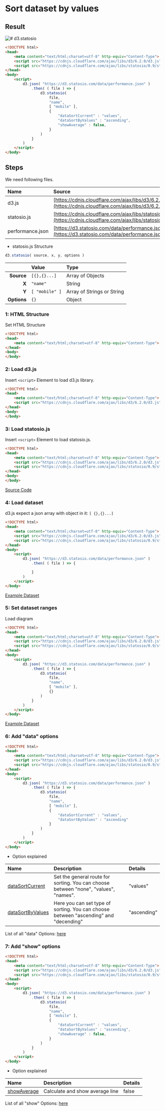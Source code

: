# Sort dataset by values

## Result

![# d3.statosio](https://d3.statosio.com/assets/images/example-sort-400.jpg)<br>

```html
<!DOCTYPE html>
<head>
    <meta content="text/html;charset=utf-8" http-equiv="Content-Type">
    <script src="https://cdnjs.cloudflare.com/ajax/libs/d3/6.2.0/d3.js" integrity="sha512-I54fxhTJwRigWTc3uNjgDzgii7LW+WJuyyA8kc6WaaZ7RQQNAf8bOEJLRNav7n/ca09MUwl5FptUukvqrOTUvQ==" crossorigin="anonymous"></script>
    <script src="https://cdnjs.cloudflare.com/ajax/libs/statosio/0.9/statosio.js" integrity="sha512-cpZ1Pq+WxFjYMahfsghI7nRqv7FVeZLH5CirYPLX11iF6jWfMgkvYVp3UYQ/W109s/3RWtyFNM0wPUOpGfNLJA==" crossorigin="anonymous"></script>
</head>
<body>
    <script>
        d3.json( "https://d3.statosio.com/data/performance.json" )
            .then( ( file ) => {
                d3.statosio( 
                    file, 
                    "name", 
                    [ "mobile" ], 
                    { 
                        "dataSortCurrent" : "values", 
                        "dataSortByValues" : "ascending", 
                        "showAverage" : false,
                    }
                )
            } 
        )
    </script>
</body>
```


## Steps

We need following files.

| **Name** | **Source** | **Description** |
|:---|:---|:---|
| d3.js | [https://cdnjs.cloudflare.com/ajax/libs/d3/6.2.0/d3.js](https://cdnjs.cloudflare.com/ajax/libs/d3/6.2.0/d3.js) | d3.js Library | 
| statosio.js | [https://cdnjs.cloudflare.com/ajax/libs/statosio/0.9/statosio.js](https://cdnjs.cloudflare.com/ajax/libs/statosio/0.9/statosio.js) | statosio.js Library | 
| performance.json | [https://d3.statosio.com/data/performance.json](https://d3.statosio.com/data/performance.json) | Dataset |

- statosio.js Structure

```javascript
d3.statosio( source, x, y, options )
``````

| | **Value** | **Type** |
|------:|:------|:------|
| **Source** | ```[{},{}...]``` | Array of Objects |
| **X** | ```"name"``` | String |
| **Y** | ```[ "mobile" ]``` | Array of Strings or String |
| **Options** | ```{}``` | Object |

### 1: HTML Structure
Set HTML Structure

```html
<!DOCTYPE html>
<head>
    <meta content="text/html;charset=utf-8" http-equiv="Content-Type">
</head>
<body>
</body>
```

### 2: Load d3.js
Insert ```<script>``` Element to load d3.js library.

```html
<!DOCTYPE html>
<head>
    <meta content="text/html;charset=utf-8" http-equiv="Content-Type">
    <script src="https://cdnjs.cloudflare.com/ajax/libs/d3/6.2.0/d3.js" integrity="sha512-I54fxhTJwRigWTc3uNjgDzgii7LW+WJuyyA8kc6WaaZ7RQQNAf8bOEJLRNav7n/ca09MUwl5FptUukvqrOTUvQ==" crossorigin="anonymous"></script>
</head>
<body>
</body>
```

### 3: Load statosio.js
Insert ```<script>``` Element to load statosio.js.

```html
<!DOCTYPE html>
<head>
    <meta content="text/html;charset=utf-8" http-equiv="Content-Type">
    <script src="https://cdnjs.cloudflare.com/ajax/libs/d3/6.2.0/d3.js" integrity="sha512-I54fxhTJwRigWTc3uNjgDzgii7LW+WJuyyA8kc6WaaZ7RQQNAf8bOEJLRNav7n/ca09MUwl5FptUukvqrOTUvQ==" crossorigin="anonymous"></script>
    <script src="https://cdnjs.cloudflare.com/ajax/libs/statosio/0.9/statosio.js" integrity="sha512-cpZ1Pq+WxFjYMahfsghI7nRqv7FVeZLH5CirYPLX11iF6jWfMgkvYVp3UYQ/W109s/3RWtyFNM0wPUOpGfNLJA==" crossorigin="anonymous"></script>
</head>
<body>
</body>

```
[Source Code](https://cdnjs.cloudflare.com/ajax/libs/statosio/0.9/statosio.js)


### 4: Load dataset
d3.js expect a json array with object in it: ```[ {},{}...]```

```html
<!DOCTYPE html>
<head>
    <meta content="text/html;charset=utf-8" http-equiv="Content-Type">
    <script src="https://cdnjs.cloudflare.com/ajax/libs/d3/6.2.0/d3.js" integrity="sha512-I54fxhTJwRigWTc3uNjgDzgii7LW+WJuyyA8kc6WaaZ7RQQNAf8bOEJLRNav7n/ca09MUwl5FptUukvqrOTUvQ==" crossorigin="anonymous"></script>
    <script src="https://cdnjs.cloudflare.com/ajax/libs/statosio/0.9/statosio.js" integrity="sha512-cpZ1Pq+WxFjYMahfsghI7nRqv7FVeZLH5CirYPLX11iF6jWfMgkvYVp3UYQ/W109s/3RWtyFNM0wPUOpGfNLJA==" crossorigin="anonymous"></script>
</head>
<body>
    <script>
        d3.json( "https://d3.statosio.com/data/performance.json" )
            .then( ( file ) => {

            } 
        )
    </script>
</body>
```
[Example Dataset](https://d3.statosio.com/data/performance.json)

### 5: Set dataset ranges
Load diagram

```html
<!DOCTYPE html>
<head>
    <meta content="text/html;charset=utf-8" http-equiv="Content-Type">
    <script src="https://cdnjs.cloudflare.com/ajax/libs/d3/6.2.0/d3.js" integrity="sha512-I54fxhTJwRigWTc3uNjgDzgii7LW+WJuyyA8kc6WaaZ7RQQNAf8bOEJLRNav7n/ca09MUwl5FptUukvqrOTUvQ==" crossorigin="anonymous"></script>
    <script src="https://cdnjs.cloudflare.com/ajax/libs/statosio/0.9/statosio.js" integrity="sha512-cpZ1Pq+WxFjYMahfsghI7nRqv7FVeZLH5CirYPLX11iF6jWfMgkvYVp3UYQ/W109s/3RWtyFNM0wPUOpGfNLJA==" crossorigin="anonymous"></script>
</head>
<body>
    <script>
        d3.json( "https://d3.statosio.com/data/performance.json" )
            .then( ( file ) => {
                d3.statosio( 
                    file, 
                    "name", 
                    [ "mobile" ], 
                    {}
                )
            } 
        )
    </script>
</body>
```

[Example Dataset](https://d3.statosio.com/data/performance.json)


### 6: Add "data" options

```html
<!DOCTYPE html>
<head>
    <meta content="text/html;charset=utf-8" http-equiv="Content-Type">
    <script src="https://cdnjs.cloudflare.com/ajax/libs/d3/6.2.0/d3.js" integrity="sha512-I54fxhTJwRigWTc3uNjgDzgii7LW+WJuyyA8kc6WaaZ7RQQNAf8bOEJLRNav7n/ca09MUwl5FptUukvqrOTUvQ==" crossorigin="anonymous"></script>
    <script src="https://cdnjs.cloudflare.com/ajax/libs/statosio/0.9/statosio.js" integrity="sha512-cpZ1Pq+WxFjYMahfsghI7nRqv7FVeZLH5CirYPLX11iF6jWfMgkvYVp3UYQ/W109s/3RWtyFNM0wPUOpGfNLJA==" crossorigin="anonymous"></script>
</head>
<body>
    <script>
        d3.json( "https://d3.statosio.com/data/performance.json" )
            .then( ( file ) => {
                d3.statosio( 
                    file, 
                    "name", 
                    [ "mobile" ], 
                    { 
                        "dataSortCurrent" : "values", 
                        "dataSortByValues" : "ascending"
                    }
                )
            } 
        )
    </script>
</body>
```

- Option explained

| **Name** | **Description** | **Details** | 
|:---|:---|:---|
| [dataSortCurrent](https://d3.statosio.com/options/data__sort__current.html) | Set the general route for sorting. You can choose between "none", "values", "names". | "values" |
| [dataSortByValues](https://d3.statosio.com/options/data__sort__by__values.html) | Here you can set type of sorting. You can choose between "ascending" and "decending" | "ascending" |

List of all "data" Options: [here](https://d3.statosio.com/options/index.html#data)


### 7: Add "show" options

```html
<!DOCTYPE html>
<head>
    <meta content="text/html;charset=utf-8" http-equiv="Content-Type">
    <script src="https://cdnjs.cloudflare.com/ajax/libs/d3/6.2.0/d3.js" integrity="sha512-I54fxhTJwRigWTc3uNjgDzgii7LW+WJuyyA8kc6WaaZ7RQQNAf8bOEJLRNav7n/ca09MUwl5FptUukvqrOTUvQ==" crossorigin="anonymous"></script>
    <script src="https://cdnjs.cloudflare.com/ajax/libs/statosio/0.9/statosio.js" integrity="sha512-cpZ1Pq+WxFjYMahfsghI7nRqv7FVeZLH5CirYPLX11iF6jWfMgkvYVp3UYQ/W109s/3RWtyFNM0wPUOpGfNLJA==" crossorigin="anonymous"></script>
</head>
<body>
    <script>
        d3.json( "https://d3.statosio.com/data/performance.json" )
            .then( ( file ) => {
                d3.statosio( 
                    file, 
                    "name", 
                    [ "mobile" ], 
                    { 
                        "dataSortCurrent" : "values", 
                        "dataSortByValues" : "ascending", 
                        "showAverage" : false,
                    }
                )
            } 
        )
    </script>
</body>
```

- Option explained

| **Name** | **Description** | **Details** | 
|:---|:---|:---|
| [showAverage](https://d3.statosio.com/options/show__average.html) | Calculate and show average line | false |

List of all "show" Options: [here](https://d3.statosio.com/options/index.html#show)